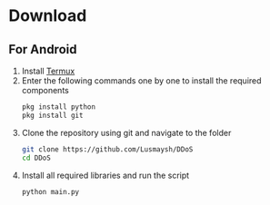 # Download
## For Android
1. Install [Termux](https://play.google.com/store/apps/details?id=com.termux)
2. Enter the following commands one by one to install the required components
    ```bash
    pkg install python
    pkg install git
    ```
3. Clone the repository using git and navigate to the folder
    ```bash
    git clone https://github.com/Lusmaysh/DDoS
    cd DDoS
    ```
4. Install all required libraries and run the script
    ```bash
    python main.py
    ```
